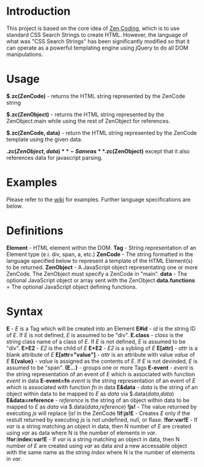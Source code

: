 Introduction
============

This project is based on the core idea of [Zen Coding](http://code.google.com/p/zen-coding/), which is to use standard CSS Search Strings to create HTML.  However, the language of what was "CSS Search Strings" has been significantly modified so that it can operate as a powerful templating engine using jQuery to do all DOM manipulations.

Usage
=====

**$.zc(ZenCode)** - returns the HTML string represented by the ZenCode string

**$.zc(ZenObject)** - returns the HTML string represented by the ZenObject.main while using the rest of ZenObject for references.

**$.zc(ZenCode, data)** - return the HTML string represented by the ZenCode template using the given data.

**$.zc(ZenObject, data)** - Same as **$.zc(ZenObject)** except that it also references data for javascript parsing.

Examples
========

Please refer to the [wiki](http://wiki.github.com/zodoz/jquery-ZenCoding/) for examples.  Further language specifications are below.

Definitions
===========

**Element** - HTML element within the DOM.
**Tag** - String representation of an Element type (e.i. div, span, a, etc.)
**ZenCode** - The string formatted in the language specified below to represent a template of the HTML Element(s) to be returned.
**ZenObject** - A JavaScript object representating one or more ZenCode.  The ZenObject must specify a ZenCode in "main".
**data** - The optional JavaScript object or array sent with the ZenObject
**data.functions** = The optional JavaScript object defining functions.

Syntax
======

**E** - *E* is a Tag which will be created into an Element
**E#id** - *id* is the string ID of *E*.  If *E* is not defined, *E* is assumed to be "div".
**E.class** - *class* is the string class name of a class of *E*.  If *E* is not defined, *E* is assumed to be "div".
**E>E2** - *E2* is the child of *E*
**E+E2** - *E2* is a sybling of *E*
**E[attr]** - *attr* is a blank attribute of *E*
**E[attr="value"]** - *attr* is an attribute with value *value* of *E*
**E{value}** - *value* is assigned as the contents of *E*.  If *E* is not devinded, *E* is assumed to be "span".
**(E...)** - groups one or more Tags
**E-event** - *event* is the string representation of an event of *E* which is associated with function *event* in data
**E-event=fn** *event* is the string representation of an event of *E* which is associated with function *fn* in data
**E&data** - *data* is the string of an object within data to be mapped to *E* as *data* via $.data(*data*,*data*)
**E&data=reference** - *reference* is the string of an object within data to be mapped to *E* as *data* via $.data(*data*,*reference*)
**!js!** - The value returned by executing *js* will replace *!js!* in the ZenCode
**!if:js!E** - Creates *E* only if the restult returned by executing *js* is not undefined, null, or flase.
**!for:var!E** - If *var* is a string matching an object in data, then N number of *E* are created using *var* as data where N is the number of elements in *var*.
**!for:index:var!E** - If *var* is a string matching an object in data, then N number of *E* are created using *var* as data and a new accessable object with the same name as the string *index* where N is the number of elements in *var*.
